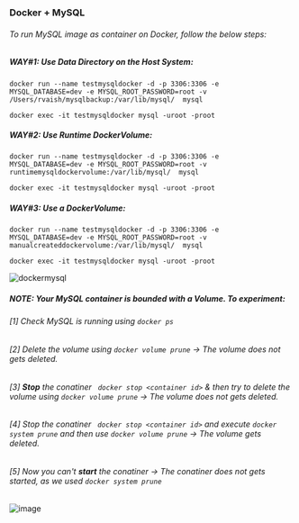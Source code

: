 ### Docker + MySQL

###### To run MySQL image as container on Docker, follow the below steps:

##### WAY#1: Use Data Directory on the Host System:
```
docker run --name testmysqldocker -d -p 3306:3306 -e MYSQL_DATABASE=dev -e MYSQL_ROOT_PASSWORD=root -v /Users/rvaish/mysqlbackup:/var/lib/mysql/  mysql

docker exec -it testmysqldocker mysql -uroot -proot
```

##### WAY#2: Use Runtime DockerVolume:
```
docker run --name testmysqldocker -d -p 3306:3306 -e MYSQL_DATABASE=dev -e MYSQL_ROOT_PASSWORD=root -v runtimemysqldockervolume:/var/lib/mysql/  mysql

docker exec -it testmysqldocker mysql -uroot -proot
```

##### WAY#3: Use a DockerVolume: 
```
docker run --name testmysqldocker -d -p 3306:3306 -e MYSQL_DATABASE=dev -e MYSQL_ROOT_PASSWORD=root -v manualcreateddockervolume:/var/lib/mysql/  mysql

docker exec -it testmysqldocker mysql -uroot -proot
```

![dockermysql](https://user-images.githubusercontent.com/689226/62350151-76028100-b51f-11e9-83ba-16c81dae6964.jpeg)

##### NOTE: Your MySQL container is bounded with a Volume. To experiment:
###### [1] Check MySQL is running using ```docker ps``` </br>
###### [2] Delete the volume using ```docker volume prune``` -> The volume does not gets deleted. </br>
###### [3] **Stop** the conatiner ``` docker stop <container id>``` & then try to delete the volume using ```docker volume prune``` -> The volume does not gets deleted. </br>
###### [4] Stop the conatiner ``` docker stop <container id>``` and execute ``` docker system prune ``` and then use ```docker volume prune``` -> The volume gets deleted. </br>
###### [5] Now you can't **start** the conatiner -> The conatiner does not gets started, as we used  ``` docker system prune ``` </br>

![image](https://user-images.githubusercontent.com/45539698/68086080-cfa38000-fe6d-11e9-93b7-290f13c5c02c.png)

